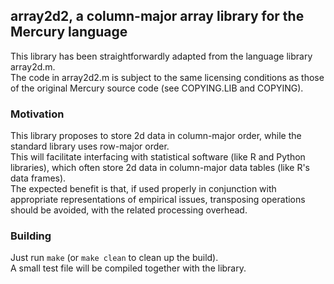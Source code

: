## array2d2, a column-major array library for the Mercury language

This library has been straightforwardly adapted from the language library
array2d.m.  
The code in array2d2.m is subject to the same licensing conditions as those of
the original Mercury source code (see COPYING.LIB and COPYING).  
  
### Motivation
  
This library proposes to store 2d data in column-major order, while the
standard library uses row-major order.  
This will facilitate interfacing with statistical software (like R and Python
libraries), which often store 2d data in column-major data tables (like R's
data frames).  
The expected benefit is that, if used properly in conjunction with appropriate
representations of empirical issues, transposing operations should be avoided,
with the related processing overhead.  
  
### Building

Just run `make` (or `make clean` to clean up the build).  
A small test file will be compiled together with the library.  




